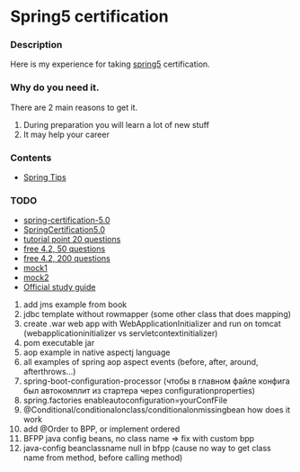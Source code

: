 # Spring5 certification

### Description
Here is my experience for taking [spring5](https://store.education.pivotal.io/confirm-course?courseid=EDU-1202) certification.

### Why do you need it.
There are 2 main reasons to get it.
1. During preparation you will learn a lot of new stuff
2. It may help your career

### Contents
* [Spring Tips](https://github.com/dgaydukov/cert-spring5/blob/master/files/spring5.md)


### TODO
* [spring-certification-5.0](https://github.com/vshemyako/spring-certification-5.0)
* [SpringCertification5.0](https://github.com/MrR0807/SpringCertification5.0)
* [tutorial point 20 questions](https://www.tutorialspoint.com/spring/spring_online_test.htm)
* [free 4.2, 50 questions](http://javaetmoi.com/wp-content/uploads/2016/01/spring-certification-4_2-mock-exam-antoine.pdf)
* [free 4.2, 200 questions](https://github.com/vojtechruz/spring-core-cert-notes-4.2)
* [mock1](http://itestjava.com/java-certification-practice-tests/product/enter.do?product=SPRING-CORE50)
* [mock2](https://www.certification-questions.com/spring-exam/professional-dumps.html)
* [Official study guide](https://www.amazon.com/Pivotal-Certified-Professional-Spring-Developer/dp/1484251350)


1. add jms example from book
2. jdbc template without rowmapper (some other class that does mapping)
3. create .war web app with WebApplicationInitializer and run on tomcat (webapplicationinitializer vs servletcontextinitializer)
4. pom executable jar
5. aop example in native aspectj language
6. all examples of spring aop aspect events (before, after, around, afterthrows...)
7. spring-boot-configuration-processor (чтобы в главном файле конфига был автокомплит из стартера через configurationproperties)
8. spring.factories enableautoconfiguration=yourConfFile
9. @Conditional/conditionalonclass/conditionalonmissingbean how does it work
10. add @Order to BPP, or implement ordered
11. BFPP java config beans, no class name => fix with custom bpp
12. java-config beanclassname null in bfpp (cause no way to get class name from method, before calling method)